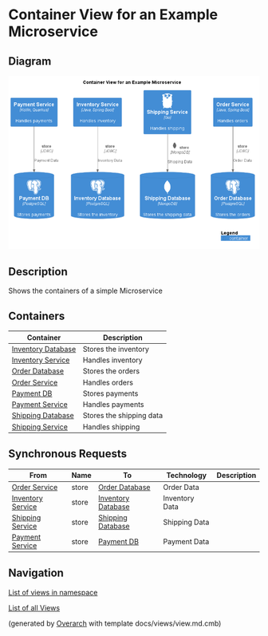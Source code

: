 # Container View for an Example Microservice

## Diagram
![Container View for an Example Microservice](../../../../software-development/architecture/example/microservices/microservice-container-view.png)

## Description
Shows the containers of a simple Microservice

## Containers
| Container | Description |
|---|---|
| [Inventory Database](../../../../software-development/architecture/example/microservices/inventory-db.md)| Stores the inventory |
| [Inventory Service](../../../../software-development/architecture/example/microservices/inventory-service.md)| Handles inventory |
| [Order Database](../../../../software-development/architecture/example/microservices/order-db.md)| Stores the orders |
| [Order Service](../../../../software-development/architecture/example/microservices/order-service.md)| Handles orders |
| [Payment DB](../../../../software-development/architecture/example/microservices/payment-db.md)| Stores payments |
| [Payment Service](../../../../software-development/architecture/example/microservices/payment-service.md)| Handles payments |
| [Shipping Database](../../../../software-development/architecture/example/microservices/shipping-db.md)| Stores the shipping data |
| [Shipping Service](../../../../software-development/architecture/example/microservices/shipping-service.md)| Handles shipping |

## Synchronous Requests
| From | Name | To | Technology | Description |
|---|---|---|---|---|
| [Order Service](../../../../software-development/architecture/example/microservices/order-service.md) | store | [Order Database](../../../../software-development/architecture/example/microservices/order-db.md) | Order Data |
| [Inventory Service](../../../../software-development/architecture/example/microservices/inventory-service.md) | store | [Inventory Database](../../../../software-development/architecture/example/microservices/inventory-db.md) | Inventory Data |
| [Shipping Service](../../../../software-development/architecture/example/microservices/shipping-service.md) | store | [Shipping Database](../../../../software-development/architecture/example/microservices/shipping-db.md) | Shipping Data |
| [Payment Service](../../../../software-development/architecture/example/microservices/payment-service.md) | store | [Payment DB](../../../../software-development/architecture/example/microservices/payment-db.md) | Payment Data |

## Navigation
[List of views in namespace](./views-in-namespace.md)

[List of all Views](../../../../views.md)


(generated by [Overarch](https://github.com/soulspace-org/overarch) with template docs/views/view.md.cmb)

